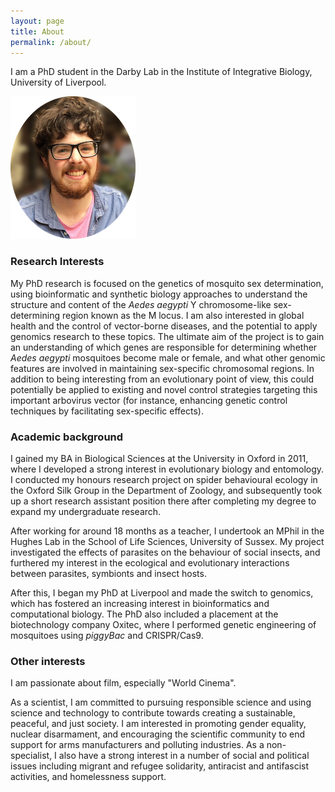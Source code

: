 ```yaml
---
layout: page
title: About
permalink: /about/
---
```


I am a PhD student in the Darby Lab in the Institute of Integrative Biology, University of Liverpool.


![Photo](/images/about_pic.png)


### Research Interests

My PhD research is focused on the genetics of mosquito sex
determination, using bioinformatic and synthetic biology approaches to
understand the structure and content of the _Aedes aegypti_ Y
chromosome-like sex-determining region known as the M locus. I am also
interested in global health and the control of vector-borne diseases,
and the potential to apply genomics research to these topics. The
ultimate aim of the project is to gain an understanding of which genes
are responsible for determining whether _Aedes aegypti_ mosquitoes
become male or female, and what other genomic features are involved in
maintaining sex-specific chromosomal regions. In addition to being
interesting from an evolutionary point of view, this could potentially
be applied to existing and novel control strategies targeting this
important arbovirus vector (for instance, enhancing genetic control
techniques by facilitating sex-specific effects).

### Academic background

I gained my BA in Biological Sciences at the University in Oxford in
2011, where I developed a strong interest in evolutionary biology and
entomology. I conducted my honours research project on spider
behavioural ecology in the Oxford Silk Group in the Department of
Zoology, and subsequently took up a short research assistant
position there after completing my degree to expand my undergraduate research.

After working for around 18 months as a teacher, I undertook an MPhil in
the Hughes Lab in the School of Life Sciences, University of Sussex. My
project investigated the effects of parasites on the behaviour of social
insects, and furthered my interest in the ecological and evolutionary
interactions between parasites, symbionts and insect hosts.

After this, I began my PhD at Liverpool and made the switch to genomics,
which has fostered an increasing interest in bioinformatics and computational
biology. The PhD also included a placement at the biotechnology company
Oxitec, where I performed genetic engineering of mosquitoes using
_piggyBac_ and CRISPR/Cas9.

### Other interests

I am passionate about film, especially "World Cinema".

As a scientist, I am committed to pursuing responsible science and using
science and technology to contribute towards creating a sustainable,
peaceful, and just society. I am interested in promoting gender
equality, nuclear disarmament, and encouraging the scientific community
to end support for arms manufacturers and polluting industries. As a
non-specialist, I also have a strong interest in a number of social and
political issues including migrant and refugee solidarity, antiracist
and antifascist activities, and homelessness support.